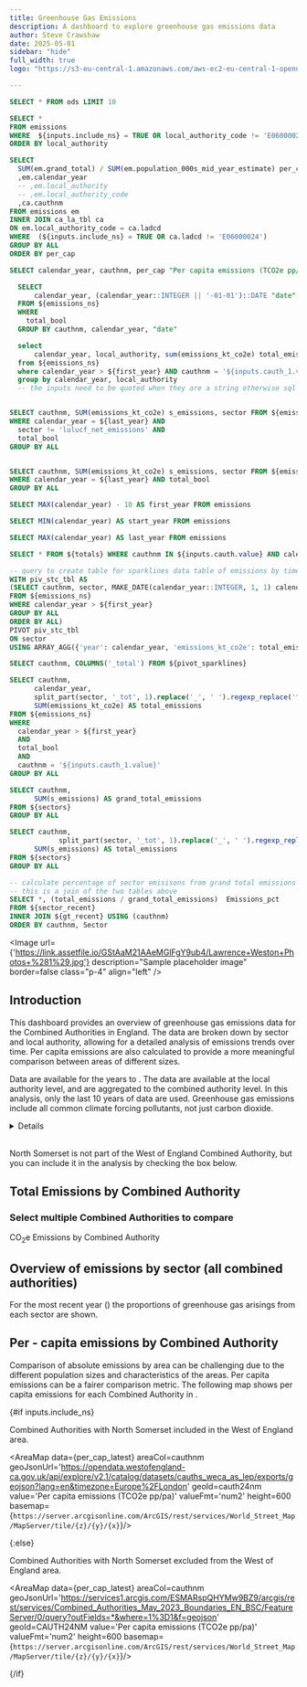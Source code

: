 ```yaml
---
title: Greenhouse Gas Emissions
description: A dashboard to explore greenhouse gas emissions data
author: Steve Crawshaw
date: 2025-05-01
sidebar: "hide"
full_width: true
logo: "https://s3-eu-central-1.amazonaws.com/aws-ec2-eu-central-1-opendatasoft-staticfileset/westofenglandca/logo?tstamp=17447082559153838"

---
```

<!-- Queries     -->

```sql epc
SELECT * FROM ods LIMIT 10

```

```sql emissions_ns
SELECT *
FROM emissions
WHERE  ${inputs.include_ns} = TRUE OR local_authority_code != 'E06000024'
ORDER BY local_authority

```

```sql per_cap_ns
SELECT 
  SUM(em.grand_total) / SUM(em.population_000s_mid_year_estimate) per_cap
  ,em.calendar_year
  -- ,em.local_authority
  -- ,em.local_authority_code
  ,ca.cauthnm
FROM emissions em
INNER JOIN ca_la_tbl ca
ON em.local_authority_code = ca.ladcd
WHERE  (${inputs.include_ns} = TRUE OR ca.ladcd != 'E06000024')
GROUP BY ALL
ORDER BY per_cap
```

```sql per_cap_latest
SELECT calendar_year, cauthnm, per_cap "Per capita emissions (TCO2e pp/pa)" FROM ${per_cap_ns} WHERE calendar_year = ${last_year}
```

```sql totals
  SELECT
      calendar_year, (calendar_year::INTEGER || '-01-01')::DATE "date", cauthnm, sum(emissions_kt_co2e) total_emissions_kt_co2e 
  FROM ${emissions_ns}
  WHERE 
    total_bool
  GROUP BY cauthnm, calendar_year, "date"
```


```sql la_totals
  select
      calendar_year, local_authority, sum(emissions_kt_co2e) total_emissions_kt_co2e 
  from ${emissions_ns}
  where calendar_year > ${first_year} AND cauthnm = '${inputs.cauth_1.value}' AND total_bool
  group by calendar_year, local_authority
  -- the inputs need to be quoted when they are a string otherwise sql corrupted
```


```sql sectors_not_lulucf

SELECT cauthnm, SUM(emissions_kt_co2e) s_emissions, sector FROM ${emissions_ns} 
WHERE calendar_year = ${last_year} AND
  sector != 'lulucf_net_emissions' AND 
  total_bool
GROUP BY ALL

```

```sql sectors

SELECT cauthnm, SUM(emissions_kt_co2e) s_emissions, sector FROM ${emissions_ns} 
WHERE calendar_year = ${last_year} AND total_bool
GROUP BY ALL

```

```sql first_year
SELECT MAX(calendar_year) - 10 AS first_year FROM emissions
```
```sql start_year
SELECT MIN(calendar_year) AS start_year FROM emissions
```
```sql last_year
SELECT MAX(calendar_year) AS last_year FROM emissions
```


```sql cauth_select
SELECT * FROM ${totals} WHERE cauthnm IN ${inputs.cauth.value} AND calendar_year > ${first_year}
```

```sql pivot_sparklines
-- query to create table for sparklines data table of emissions by time and sector for each CA
WITH piv_stc_tbl AS
(SELECT cauthnm, sector, MAKE_DATE(calendar_year::INTEGER, 1, 1) calendar_year, SUM(emissions_kt_co2e) AS total_emissions
FROM ${emissions_ns}
WHERE calendar_year > ${first_year}
GROUP BY ALL
ORDER BY ALL)
PIVOT piv_stc_tbl
ON sector
USING ARRAY_AGG({'year': calendar_year, 'emissions_kt_co2e': total_emissions}) AS emissions_year
```

```sql sparklines_totals
SELECT cauthnm, COLUMNS('_total') FROM ${pivot_sparklines}
```

```sql sector_totals
SELECT cauthnm,
      calendar_year,
      split_part(sector, '_tot', 1).replace('_', ' ').regexp_replace('^.', substring(sector, 1, 1).upper()) Sector,
      SUM(emissions_kt_co2e) AS total_emissions
FROM ${emissions_ns}
WHERE 
  calendar_year > ${first_year} 
  AND 
  total_bool
  AND
  cauthnm = '${inputs.cauth_1.value}'
GROUP BY ALL

```

```sql gt_recent
SELECT cauthnm,
      SUM(s_emissions) AS grand_total_emissions
FROM ${sectors}
GROUP BY ALL

```

```sql sector_recent
SELECT cauthnm,
            split_part(sector, '_tot', 1).replace('_', ' ').regexp_replace('^.', substring(sector, 1, 1).upper()) Sector,
      SUM(s_emissions) AS total_emissions
FROM ${sectors}
GROUP BY ALL

```

```sql sector_perc
-- calculate percentage of sector emisisons from grand total emissions
-- this is a join of the two tables above
SELECT *, (total_emissions / grand_total_emissions)  Emissions_pct 
FROM ${sector_recent} 
INNER JOIN ${gt_recent} USING (cauthnm)
ORDER BY cauthnm, Sector

```

<Image 
    url= {'https://link.assetfile.io/GStAaM21AAeMGlFgY9ub4/Lawrence+Weston+Photos+%281%29.jpg'}
    description="Sample placeholder image"
    border=false
    class="p-4"
    align="left" />

## Introduction

This dashboard provides an overview of greenhouse gas emissions data for the Combined Authorities in England. The data are broken down by sector and local authority, allowing for a detailed analysis of emissions trends over time. Per capita emissions are also calculated to provide a more meaningful comparison between areas of different sizes.

Data are available for the years <Value data={start_year} fmt='####'/> to <Value data={last_year} fmt='####'/>.  The data are available at the local authority level, and are aggregated to the combined authority level. In this analysis, only the last 10 years of data are used.
<Note>
Greenhouse gas emissions include all common climate forcing pollutants, not just carbon dioxide.
</Note>
<Details title='Data sources'>
Data were sourced from the <Link 
    url="https://www.data.gov.uk/dataset/723c243d-2f1a-4d27-8b61-cdb93e5b10ff/local_authority_carbon_dioxide_emissions"
    label="UK Department for Business, Energy & Industrial Strategy"
    newTab=true
/>
<br>
For full reproducibility and transparency, data have been processed and stored on the <Link 
    url="https://app.motherduck.com/"
    label="Motherduck"
    newTab=true 
/> cloud database platform. If you have a motherduck account you can access the database with this code:
<blockquote class="bg-zinc-200"> ATTACH 'md:_share/mca_data/f114fbc4-b46f-4dc4-b445-f039f9121946'; </blockquote>

The <Link
    url="https://evidence.dev/"
    label="Evidence.dev"
    newTab=true/> dashboard code is available on <Link 
    url="https://github.com/stevecrawshaw/template"
    label="GitHub."
    newTab=true
/>
</Details>

<br> North Somerset is not part of the West of England Combined Authority, but you can include it in the analysis by checking the box below.
<p>
<Checkbox
  title="Include North Somerset"
  name="include_ns"
  checked=false
  />
</p>

## Total Emissions by Combined Authority
### Select multiple Combined Authorities to compare

<Dropdown multiple=true
data={totals}
name=cauth
value=cauthnm
title="Combined Authority"
defaultValue="West of England"/>

CO<sub>2</sub>e Emissions by Combined Authority
<BarChart
    data={cauth_select}
    title="Total emissions by year: all sectors"
    x=date
    xFmt="YYYY"
    y=total_emissions_kt_co2e
    yAxisTitle="CO2e Emissions (Kte)"
    series=cauthnm
    colorPalette=wecaPaletteNew
    width=800
    height=600/>


## Overview of emissions by sector (all combined authorities)
<DataTable 
data={sparklines_totals}
rows=all
title="Trends by aggregated sector">
<Column id=cauthnm title="Combined Authority"/>
<Column id=commercial_total_emissions_year
        title="Commercial"
        contentType=sparkarea
        sparkX=year
        sparkY=emissions_kt_co2e
        sparkColor=#590075/>

<Column id=public_sector_total_emissions_year
        title="Public Sector"
        contentType=sparkarea
        sparkX=year
        sparkY=emissions_kt_co2e
        sparkColor=#1D4F2B
        />
<Column id=domestic_total_emissions_year
        title="Domestic"
        contentType=sparkarea
        sparkX=year
        sparkY=emissions_kt_co2e
        sparkColor=#40A832
        />
<Column id=industry_total_emissions_year
        title="Industrial"
        contentType=sparkarea
        sparkX=year
        sparkY=emissions_kt_co2e
        sparkColor=#CE132D
        />
</DataTable>


<Dropdown multiple=false
data={totals}
name=cauth_1
value=cauthnm
defaultValue="West of England"
title="Combined Authority"/>

<Grid cols=2>

<LineChart
    data={la_totals}
    title="CO2e Emissions by Constituent Local Authority"
    subtitle="Total emissions by year: all sectors"
    x=calendar_year
    xFmt="####"
    y=total_emissions_kt_co2e
    yAxisTitle="CO2e Emissions (Kte)"
    series=local_authority
    colorPalette=wecaPaletteNew
    chartAreaHeight=400/>

<LineChart
    data={sector_totals}
    title="CO2e Emissions by Sector"
    subtitle="Total emissions by year: top level sectors"
    x=calendar_year
    xFmt="####"
    y=total_emissions
    yAxisTitle="CO2e Emissions (Kte)"
    series=Sector
    colorPalette=wecaPaletteNew
    chartAreaHeight=400/>

</Grid>

For the most recent year (<Value data={last_year} fmt='####'/>) the proportions of greenhouse gas arisings from each sector are shown.

<BarChart
  data={sector_perc}
  x=cauthnm
  xFmt="####"
  y=Emissions_pct
  series=Sector
  colorPalette=wecaPaletteNew
  title="Percentage of Grand Total Emissions by Sector"
  subtitle="Land use (LULUCF) emissions can be negative or positive"
  swapXY=true
  width=800
  height=600/>


## Per - capita emissions by Combined Authority

Comparison of absolute emissions by area can be challenging due to the different population sizes and characteristics of the areas. Per capita emissions can be a fairer comparison metric. The following map shows per capita emissions for each Combined Authority in <Value data={last_year} fmt='####'/>.

{#if inputs.include_ns}

Combined Authorities with North Somerset included in the West of England area.

<AreaMap 
    data={per_cap_latest} 
    areaCol=cauthnm
    geoJsonUrl='https://opendata.westofengland-ca.gov.uk/api/explore/v2.1/catalog/datasets/cauths_weca_as_lep/exports/geojson?lang=en&timezone=Europe%2FLondon'
    geoId=cauth24nm
    value='Per capita emissions (TCO2e pp/pa)'
    valueFmt='num2'
    height=600
    basemap={`https://server.arcgisonline.com/ArcGIS/rest/services/World_Street_Map/MapServer/tile/{z}/{y}/{x}`}/>

{:else}

Combined Authorities with North Somerset excluded from the West of England area.

<AreaMap 
    data={per_cap_latest} 
    areaCol=cauthnm
    geoJsonUrl='https://services1.arcgis.com/ESMARspQHYMw9BZ9/arcgis/rest/services/Combined_Authorities_May_2023_Boundaries_EN_BSC/FeatureServer/0/query?outFields=*&where=1%3D1&f=geojson'
    geoId=CAUTH24NM
    value='Per capita emissions (TCO2e pp/pa)'
    valueFmt='num2'
    height=600
    basemap={`https://server.arcgisonline.com/ArcGIS/rest/services/World_Street_Map/MapServer/tile/{z}/{y}/{x}`}/>

{/if}